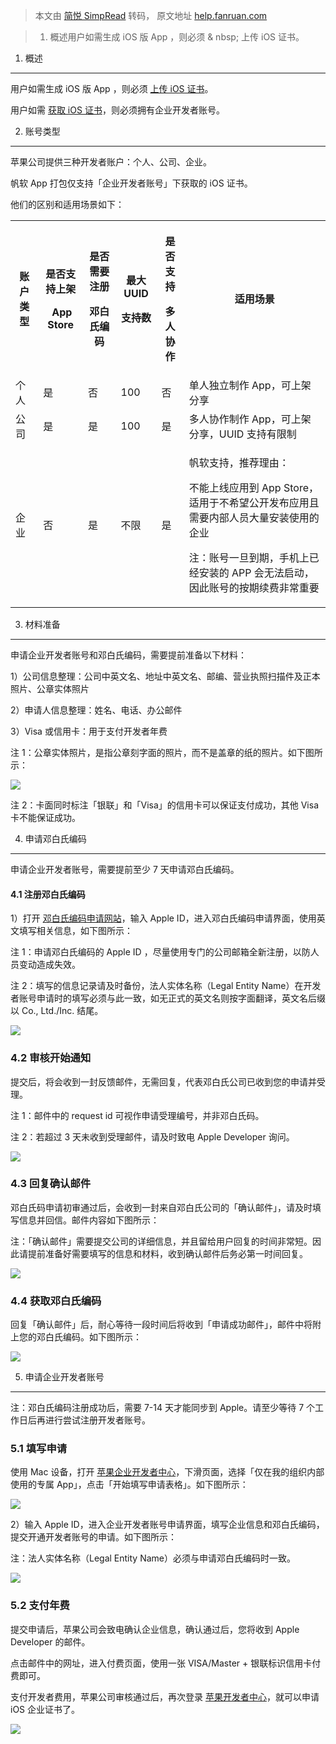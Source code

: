 > 本文由 [简悦 SimpRead](http://ksria.com/simpread/) 转码， 原文地址 [help.fanruan.com](https://help.fanruan.com/finereport/doc-view-3539.html)

> 1. 概述用户如需生成 iOS 版 App ，则必须 & nbsp; 上传 iOS 证书。

1. 概述
-----

用户如需生成 iOS 版 App ，则必须 [上传 iOS 证书](https://help.fanruan.com/finereport/doc-view-3471.html)。

用户如需 [获取 iOS 证书](https://help.fanruan.com/finereport/doc-view-3471.html)，则必须拥有企业开发者账号。

2. 账号类型
-------

苹果公司提供三种开发者账户：个人、公司、企业。

帆软 App 打包仅支持「企业开发者账号」下获取的 iOS 证书。

他们的区别和适用场景如下：

<table><tbody><tr><th>账户类型<br></th><th><p>是否支持上架</p><p>&nbsp;App Store</p></th><th><p>是否需要注册</p><p>邓白氏编码</p></th><th><p>最大 UUID</p><p>支持数</p></th><th><p>是否支持</p><p>多人协作</p></th><th>适用场景</th></tr><tr><td>个人</td><td>是</td><td>否</td><td>100</td><td>否</td><td>单人独立制作 App，可上架分享</td></tr><tr><td>公司</td><td>是</td><td>是</td><td>100</td><td>是</td><td>多人协作制作 App，可上架分享，UUID 支持有限制</td></tr><tr><td>企业</td><td>否</td><td>是</td><td>不限</td><td>是</td><td><p>帆软支持，推荐理由：</p><p>不能上线应用到 App Store，适用于不希望公开发布应用且需要内部人员大量安装使用的企业</p><p>注：账号一旦到期，手机上已经安装的 APP 会无法启动，因此账号的按期续费非常重要</p></td></tr></tbody></table>

3. 材料准备
-------

申请企业开发者账号和邓白氏编码，需要提前准备以下材料：

1）公司信息整理：公司中英文名、地址中英文名、邮编、营业执照扫描件及正本照片、公章实体照片

2）申请人信息整理：姓名、电话、办公邮件

3）Visa 或信用卡：用于支付开发者年费

注 1：公章实体照片，是指公章刻字面的照片，而不是盖章的纸的照片。如下图所示：

![](https://raw.githubusercontent.com/bloatfan/PicGo/master/1593840084872899.png)

注 2：卡面同时标注「银联」和「Visa」的信用卡可以保证支付成功，其他 Visa 卡不能保证成功。

4. 申请邓白氏编码
----------

申请企业开发者账号，需要提前至少 7 天申请邓白氏编码。

#### 4.1 注册邓白氏编码  

1）打开 [邓白氏编码申请网站](https://developer.apple.com/enroll/duns-lookup/)，输入 Apple ID，进入邓白氏编码申请界面，使用英文填写相关信息，如下图所示：

注 1：申请邓白氏编码的 Apple ID ，尽量使用专门的公司邮箱全新注册，以防人员变动造成失效。

注 2：填写的信息记录请及时备份，法人实体名称（Legal Entity Name）在开发者账号申请时的填写必须与此一致，如无正式的英文名则按字面翻译，英文名后缀以 Co., Ltd./Inc. 结尾。

![](https://raw.githubusercontent.com/bloatfan/PicGo/master/1593838902312264.png)

### 4.2 审核开始通知

提交后，将会收到一封反馈邮件，无需回复，代表邓白氏公司已收到您的申请并受理。

注 1：邮件中的 request id 可视作申请受理编号，并非邓白氏码。

注 2：若超过 3 天未收到受理邮件，请及时致电 Apple Developer 询问。

![](https://raw.githubusercontent.com/bloatfan/PicGo/master/1593839133385912.png)

### 4.3 回复确认邮件

邓白氏码申请初审通过后，会收到一封来自邓白氏公司的「确认邮件」，请及时填写信息并回信。邮件内容如下图所示：

注：「确认邮件」需要提交公司的详细信息，并且留给用户回复的时间非常短。因此请提前准备好需要填写的信息和材料，收到确认邮件后务必第一时间回复。

![](https://raw.githubusercontent.com/bloatfan/PicGo/master/1593839551605194.jpg)

### 4.4 获取邓白氏编码

回复「确认邮件」后，耐心等待一段时间后将收到「申请成功邮件」，邮件中将附上您的邓白氏编码。如下图所示：

![](https://raw.githubusercontent.com/bloatfan/PicGo/master/1593840452314477.png)

5. 申请企业开发者账号
------------

注：邓白氏编码注册成功后，需要 7-14 天才能同步到 Apple。请至少等待 7 个工作日后再进行尝试注册开发者账号。

### 5.1 填写申请

使用 Mac 设备，打开 [苹果企业开发者中心](https://developer.apple.com/cn/programs/enterprise/)，下滑页面，选择「仅在我的组织内部使用的专属 App」，点击「开始填写申请表格」。如下图所示：

![](https://raw.githubusercontent.com/bloatfan/PicGo/master/1593844126309012.png)

2）输入 Apple ID，进入企业开发者账号申请界面，填写企业信息和邓白氏编码，提交开通开发者账号的申请。如下图所示：

注：法人实体名称（Legal Entity Name）必须与申请邓白氏编码时一致。

![](https://raw.githubusercontent.com/bloatfan/PicGo/master/1593841382909819.png)

### 5.2 支付年费

提交申请后，苹果公司会致电确认企业信息，确认通过后，您将收到 Apple Developer 的邮件。

点击邮件中的网址，进入付费页面，使用一张 VISA/Master + 银联标识信用卡付费即可。

支付开发者费用，苹果公司审核通过后，再次登录 [苹果开发者中心](https://developer.apple.com/)，就可以申请 iOS 企业证书了。

![](https://raw.githubusercontent.com/bloatfan/PicGo/master/1593841868990528.png)